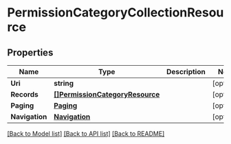 # PermissionCategoryCollectionResource

## Properties
Name | Type | Description | Notes
------------ | ------------- | ------------- | -------------
**Uri** | **string** |  | [optional] 
**Records** | [**[]PermissionCategoryResource**](PermissionCategoryResource.md) |  | [optional] 
**Paging** | [**Paging**](Paging.md) |  | [optional] 
**Navigation** | [**Navigation**](Navigation.md) |  | [optional] 

[[Back to Model list]](../README.md#documentation-for-models) [[Back to API list]](../README.md#documentation-for-api-endpoints) [[Back to README]](../README.md)


